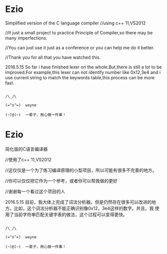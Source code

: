 # Ezio

Simplified version of the C language compiler
//using c++ 11,VS2012

//It just a small project to practice Principle of Compiler,so there may be many imperfections.

//You can just use it just as a conference or you can help me do it better.

//Thank you for all that you have watched this.

2016.5.15
So far i have finished lexer on the whole.But,there is still a lot to be improved.For example,this lexer can not identify number
like 0x12,3e4 and i use current string to match the keywords table,this process can be more fast.

                                                                                                /\_/\                        
                                                                                               (=^o^=)  wayne     
                                                                                               (~)@(~)  一辈子，用心做一件事！

# Ezio

简化版的C语言编译器

//使用了c++ 11,VS2012

//这仅仅是一个为了练习编译原理的小型项目，所以可能有很多不完善的地方。

//你可以仅仅把它作为一个参考，或者你可以帮我做的更好

//谢谢每一个看过这个项目的人

2016.5.15
目前，我大体上完成了词法分析器。但是仍然存在很多可以改进的地方。比如，这个词法分析器不能正确识别像0x12，3e4这样的数字。并且，我
使用了当前字符串匹配关键字表的做法，这个过程可以变得更快。

                                                                                                /\_/\                        
                                                                                               (=^o^=)  wayne     
                                                                                               (~)@(~)  一辈子，用心做一件事！
